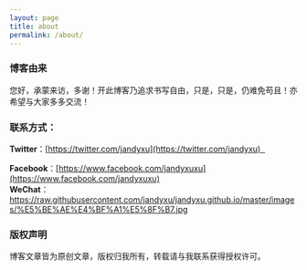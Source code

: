 ```yaml
---
layout: page
title: about
permalink: /about/ 
---
```


### 博客由来

您好，承蒙来访，多谢！开此博客乃追求书写自由，只是，只是，仍难免苟且！亦希望与大家多多交流！

### 联系方式：

**Twitter**：[https://twitter.com/jandyxu](https://twitter.com/jandyxu)  

**Facebook**：[https://www.facebook.com/jandyxuxu](https://www.facebook.com/jandyxuxu)                   
**WeChat**：https://raw.githubusercontent.com/jandyxu/jandyxu.github.io/master/images/%E5%BE%AE%E4%BF%A1%E5%8F%B7.jpg  

### 版权声明

博客文章皆为原创文章，版权归我所有，转载请与我联系获得授权许可。





